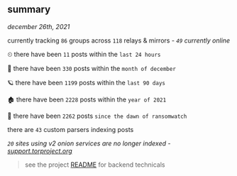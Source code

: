 
## summary
_december 26th, 2021_

currently tracking `86` groups across `118` relays & mirrors - _`49` currently online_

⏲ there have been `11` posts within the `last 24 hours`

🦈 there have been `330` posts within the `month of december`

🪐 there have been `1199` posts within the `last 90 days`

🏚 there have been `2228` posts within the `year of 2021`

🦕 there have been `2262` posts `since the dawn of ransomwatch`

there are `43` custom parsers indexing posts

_`20` sites using v2 onion services are no longer indexed - [support.torproject.org](https://support.torproject.org/onionservices/v2-deprecation/)_

> see the project [README](https://github.com/thetanz/ransomwatch#ransomwatch--) for backend technicals

